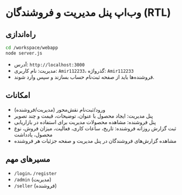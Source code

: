 # وب‌اپ پنل مدیریت و فروشندگان (RTL)

## راه‌اندازی

```bash
cd /workspace/webapp
node server.js
```

- آدرس: `http://localhost:3000`
- مدیریت: نام کاربری: `Amir112233`، گذرواژه: `Amir112233`
- فروشنده‌ها باید از صفحه ثبت‌نام حساب بسازند و سپس وارد شوند.

## امکانات
- ورود/ثبت‌نام نقش‌محور (مدیریت/فروشنده)
- پنل مدیریت: ایجاد محصول با عنوان، توضیحات، قیمت و چند تصویر
- پنل فروشنده: مشاهده محصولات مدیریت برای استفاده در بازاریابی
- ثبت گزارش روزانه فروشنده: تاریخ، ساعات کاری، فعالیت، میزان فروش، نوع محصول، یادداشت
- مشاهده گزارش‌های فروشندگان در پنل مدیریت و صفحه جزئیات هر فروشنده

## مسیرهای مهم
- `/login`، `/register`
- `/admin` (مدیریت)
- `/seller` (فروشنده)